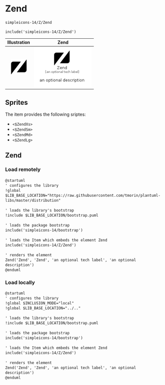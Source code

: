 # Zend


```text
simpleicons-14/Z/Zend
```

```text
include('simpleicons-14/Z/Zend')
```



| Illustration | Zend |
| :---: | :---: |
| ![illustration for Illustration](../../simpleicons-14/Z/Zend.png) | ![illustration for Zend](../../simpleicons-14/Z/Zend.Local.png) |



## Sprites
The item provides the following sriptes:

- `<$ZendXs>`
- `<$ZendSm>`
- `<$ZendMd>`
- `<$ZendLg>`





## Zend

### Load remotely
```plantuml
@startuml
' configures the library
!global $LIB_BASE_LOCATION="https://raw.githubusercontent.com/tmorin/plantuml-libs/master/distribution"

' loads the library's bootstrap
!include $LIB_BASE_LOCATION/bootstrap.puml

' loads the package bootstrap
include('simpleicons-14/bootstrap')

' loads the Item which embeds the element Zend
include('simpleicons-14/Z/Zend')

' renders the element
Zend('Zend', 'Zend', 'an optional tech label', 'an optional description')
@enduml
```

### Load locally
```plantuml
@startuml
' configures the library
!global $INCLUSION_MODE="local"
!global $LIB_BASE_LOCATION="../.."

' loads the library's bootstrap
!include $LIB_BASE_LOCATION/bootstrap.puml

' loads the package bootstrap
include('simpleicons-14/bootstrap')

' loads the Item which embeds the element Zend
include('simpleicons-14/Z/Zend')

' renders the element
Zend('Zend', 'Zend', 'an optional tech label', 'an optional description')
@enduml
```

